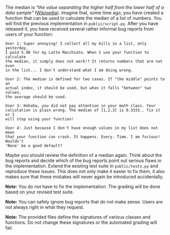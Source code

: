 The median is *"the value separating the higher half from the lower half of a data sample"* ([Wikipedia](https://en.wikipedia.org/wiki/Median)). Imagine that, some time ago, you have created a function that can be used to calculate the median of a list of numbers. You will find the previous implementation in `public/script.py`. After you have released it, you have received several rather informal bug reports from users of your function:

    User 1: Super annoying! I collect all my bills in a list, only yesterday,
    I paid 5.90 for my Latte Macchiato. When I use your function to calculate
    the median, it simply does not work!? It returns numbers that are not even
    in the list... I don't understand what I am doing wrong.

    User 2: The median is defined for two cases. If "the middle" points to an
    actual index, it should be used, but when it falls "between" two values,
    the average should be used.

    User 3: Hahaha, you did not pay attention in your math class. Your
    calculation is plain wrong. The median of [1,2,3] is 0.3333.. fix it or I
    will stop using your function!

    User 4: Just because I don't have enough values in my list does not mean
    that your function can crash. It happens. Every. Time. I am furious! Wouldn't
    'None' be a good default?

Maybe you should review the definition of a median again. Think about the bug reports and decide which of the bug reports point out serious flaws in the implementation. Extend the existing test suite in `public/tests.py` and reproduce these issues. This does not only make it easier to fix them, it also makes sure that these mistakes will never again be introduced accidentally.

**Note:** You do not have to fix the implementation. The grading will be done based on your revised test suite.

**Note:** You can safely ignore bug reports that do not make sense. Users are not always right in what they request.

**Note:** The provided files define the signatures of various classes and functions. Do not change these signatures or the automated grading will fail.